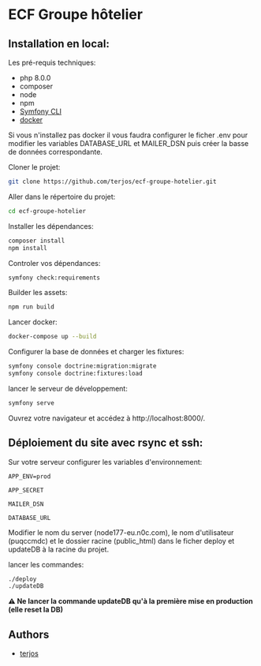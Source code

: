 # ECF Groupe hôtelier

## Installation en local:

Les pré-requis techniques:

-   php 8.0.0
-   composer
-   node
-   npm
-   [Symfony CLI](https://symfony.com/download)
-   [docker](https://docs.docker.com/compose/install/)

Si vous n'installez pas docker il vous faudra configurer le ficher .env pour modifier les variables DATABASE_URL et MAILER_DSN puis créer la basse de données correspondante.

Cloner le projet:

```bash
git clone https://github.com/terjos/ecf-groupe-hotelier.git
```

Aller dans le répertoire du projet:

```bash
cd ecf-groupe-hotelier
```

Installer les dépendances:

```bash
composer install
npm install
```

Controler vos dépendances:

```bash
symfony check:requirements
```

Builder les assets:

```bash
npm run build
```

Lancer docker:

```bash
docker-compose up --build
```

Configurer la base de données et charger les fixtures:

```bash
symfony console doctrine:migration:migrate
symfony console doctrine:fixtures:load
```

lancer le serveur de développement:

```bash
symfony serve
```

Ouvrez votre navigateur et accédez à http://localhost:8000/.

## Déploiement du site avec rsync et ssh:

Sur votre serveur configurer les variables d'environnement:

`APP_ENV=prod`

`APP_SECRET`

`MAILER_DSN`

`DATABASE_URL`

Modifier le nom du server (node177-eu.n0c.com), le nom d'utilisateur (puqccmdc) et le dossier racine (public_html) dans le ficher deploy et updateDB à la racine du projet.

lancer les commandes:

```bash
./deploy
./updateDB
```

**⚠ Ne lancer la commande updateDB qu'à la première mise en production (elle reset la DB)**

## Authors

-   [terjos](https://github.com/terjos)
